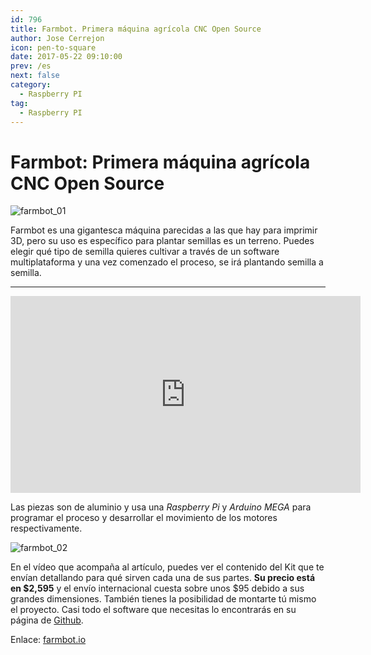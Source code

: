 ```yaml
---
id: 796
title: Farmbot. Primera máquina agrícola CNC Open Source
author: Jose Cerrejon
icon: pen-to-square
date: 2017-05-22 09:10:00
prev: /es
next: false
category:
  - Raspberry PI
tag:
  - Raspberry PI
---
```


# Farmbot: Primera máquina agrícola CNC Open Source

![farmbot_01](/images/2017/05/farmbot_01.png)

Farmbot es una gigantesca máquina parecidas a las que hay para imprimir 3D, pero su uso es específico para plantar semillas es un terreno. Puedes elegir qué tipo de semilla quieres cultivar a través de un software multiplataforma y una vez comenzado el proceso, se irá plantando semilla a semilla.

- - -
<iframe width="560" height="315" src="https://www.youtube.com/embed/bU9Xdeoc_O8?rel=0" frameborder="0" allowfullscreen></iframe>

Las piezas son de aluminio y usa una *Raspberry Pi* y *Arduino MEGA* para programar el proceso y desarrollar el movimiento de los motores respectivamente.

![farmbot_02](/images/2017/05/farmbot_02.png)

En el vídeo que acompaña al artículo, puedes ver el contenido del Kit que te envían detallando para qué sirven cada una de sus partes. **Su precio está en $2,595** y el envío internacional cuesta sobre unos $95 debido a sus grandes dimensiones. También tienes la posibilidad de montarte tú mismo el proyecto. Casi todo el software que necesitas lo encontrarás en su página de [Github](https://github.com/farmbot).

Enlace: [farmbot.io](https://farmbot.io/)